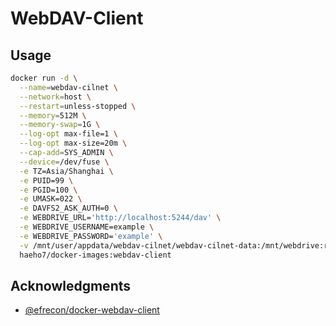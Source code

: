 # WebDAV-Client

## Usage

```sh
docker run -d \
  --name=webdav-cilnet \
  --network=host \
  --restart=unless-stopped \
  --memory=512M \
  --memory-swap=1G \
  --log-opt max-file=1 \
  --log-opt max-size=20m \
  --cap-add=SYS_ADMIN \
  --device=/dev/fuse \
  -e TZ=Asia/Shanghai \
  -e PUID=99 \
  -e PGID=100 \
  -e UMASK=022 \
  -e DAVFS2_ASK_AUTH=0 \
  -e WEBDRIVE_URL='http://localhost:5244/dav' \
  -e WEBDRIVE_USERNAME=example \
  -e WEBDRIVE_PASSWORD='example' \
  -v /mnt/user/appdata/webdav-cilnet/webdav-cilnet-data:/mnt/webdrive:rshared \
  haeho7/docker-images:webdav-client
```

## Acknowledgments

- [@efrecon/docker-webdav-client](https://github.com/efrecon/docker-webdav-client)
